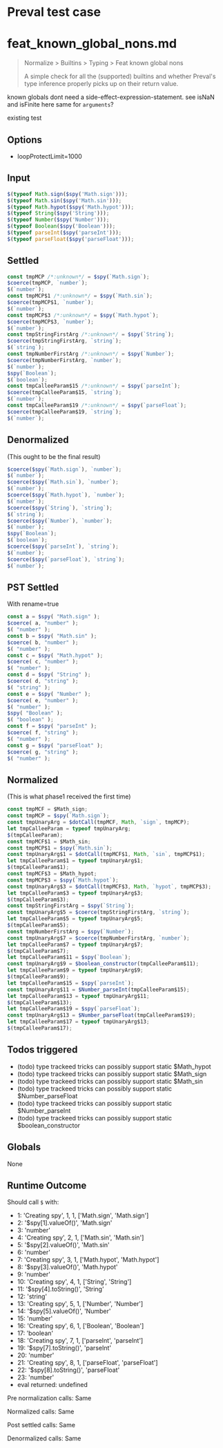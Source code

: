 # Preval test case

# feat_known_global_nons.md

> Normalize > Builtins > Typing > Feat known global nons
>
> A simple check for all the (supported) builtins and whether Preval's type inference properly picks up on their return value.

known globals dont need a side-effect-expression-statement. see isNaN and isFinite here
same for `arguments`?

existing test

## Options

- loopProtectLimit=1000

## Input

`````js filename=intro
$(typeof Math.sign($spy('Math.sign')));
$(typeof Math.sin($spy('Math.sin')));
$(typeof Math.hypot($spy('Math.hypot')));
$(typeof String($spy('String')));
$(typeof Number($spy('Number')));
$(typeof Boolean($spy('Boolean')));
$(typeof parseInt($spy('parseInt')));
$(typeof parseFloat($spy('parseFloat')));
`````


## Settled


`````js filename=intro
const tmpMCP /*:unknown*/ = $spy(`Math.sign`);
$coerce(tmpMCP, `number`);
$(`number`);
const tmpMCP$1 /*:unknown*/ = $spy(`Math.sin`);
$coerce(tmpMCP$1, `number`);
$(`number`);
const tmpMCP$3 /*:unknown*/ = $spy(`Math.hypot`);
$coerce(tmpMCP$3, `number`);
$(`number`);
const tmpStringFirstArg /*:unknown*/ = $spy(`String`);
$coerce(tmpStringFirstArg, `string`);
$(`string`);
const tmpNumberFirstArg /*:unknown*/ = $spy(`Number`);
$coerce(tmpNumberFirstArg, `number`);
$(`number`);
$spy(`Boolean`);
$(`boolean`);
const tmpCalleeParam$15 /*:unknown*/ = $spy(`parseInt`);
$coerce(tmpCalleeParam$15, `string`);
$(`number`);
const tmpCalleeParam$19 /*:unknown*/ = $spy(`parseFloat`);
$coerce(tmpCalleeParam$19, `string`);
$(`number`);
`````


## Denormalized
(This ought to be the final result)

`````js filename=intro
$coerce($spy(`Math.sign`), `number`);
$(`number`);
$coerce($spy(`Math.sin`), `number`);
$(`number`);
$coerce($spy(`Math.hypot`), `number`);
$(`number`);
$coerce($spy(`String`), `string`);
$(`string`);
$coerce($spy(`Number`), `number`);
$(`number`);
$spy(`Boolean`);
$(`boolean`);
$coerce($spy(`parseInt`), `string`);
$(`number`);
$coerce($spy(`parseFloat`), `string`);
$(`number`);
`````


## PST Settled
With rename=true

`````js filename=intro
const a = $spy( "Math.sign" );
$coerce( a, "number" );
$( "number" );
const b = $spy( "Math.sin" );
$coerce( b, "number" );
$( "number" );
const c = $spy( "Math.hypot" );
$coerce( c, "number" );
$( "number" );
const d = $spy( "String" );
$coerce( d, "string" );
$( "string" );
const e = $spy( "Number" );
$coerce( e, "number" );
$( "number" );
$spy( "Boolean" );
$( "boolean" );
const f = $spy( "parseInt" );
$coerce( f, "string" );
$( "number" );
const g = $spy( "parseFloat" );
$coerce( g, "string" );
$( "number" );
`````


## Normalized
(This is what phase1 received the first time)

`````js filename=intro
const tmpMCF = $Math_sign;
const tmpMCP = $spy(`Math.sign`);
const tmpUnaryArg = $dotCall(tmpMCF, Math, `sign`, tmpMCP);
let tmpCalleeParam = typeof tmpUnaryArg;
$(tmpCalleeParam);
const tmpMCF$1 = $Math_sin;
const tmpMCP$1 = $spy(`Math.sin`);
const tmpUnaryArg$1 = $dotCall(tmpMCF$1, Math, `sin`, tmpMCP$1);
let tmpCalleeParam$1 = typeof tmpUnaryArg$1;
$(tmpCalleeParam$1);
const tmpMCF$3 = $Math_hypot;
const tmpMCP$3 = $spy(`Math.hypot`);
const tmpUnaryArg$3 = $dotCall(tmpMCF$3, Math, `hypot`, tmpMCP$3);
let tmpCalleeParam$3 = typeof tmpUnaryArg$3;
$(tmpCalleeParam$3);
const tmpStringFirstArg = $spy(`String`);
const tmpUnaryArg$5 = $coerce(tmpStringFirstArg, `string`);
let tmpCalleeParam$5 = typeof tmpUnaryArg$5;
$(tmpCalleeParam$5);
const tmpNumberFirstArg = $spy(`Number`);
const tmpUnaryArg$7 = $coerce(tmpNumberFirstArg, `number`);
let tmpCalleeParam$7 = typeof tmpUnaryArg$7;
$(tmpCalleeParam$7);
let tmpCalleeParam$11 = $spy(`Boolean`);
const tmpUnaryArg$9 = $boolean_constructor(tmpCalleeParam$11);
let tmpCalleeParam$9 = typeof tmpUnaryArg$9;
$(tmpCalleeParam$9);
let tmpCalleeParam$15 = $spy(`parseInt`);
const tmpUnaryArg$11 = $Number_parseInt(tmpCalleeParam$15);
let tmpCalleeParam$13 = typeof tmpUnaryArg$11;
$(tmpCalleeParam$13);
let tmpCalleeParam$19 = $spy(`parseFloat`);
const tmpUnaryArg$13 = $Number_parseFloat(tmpCalleeParam$19);
let tmpCalleeParam$17 = typeof tmpUnaryArg$13;
$(tmpCalleeParam$17);
`````


## Todos triggered


- (todo) type trackeed tricks can possibly support static $Math_hypot
- (todo) type trackeed tricks can possibly support static $Math_sign
- (todo) type trackeed tricks can possibly support static $Math_sin
- (todo) type trackeed tricks can possibly support static $Number_parseFloat
- (todo) type trackeed tricks can possibly support static $Number_parseInt
- (todo) type trackeed tricks can possibly support static $boolean_constructor


## Globals


None


## Runtime Outcome


Should call `$` with:
 - 1: 'Creating spy', 1, 1, ['Math.sign', 'Math.sign']
 - 2: '$spy[1].valueOf()', 'Math.sign'
 - 3: 'number'
 - 4: 'Creating spy', 2, 1, ['Math.sin', 'Math.sin']
 - 5: '$spy[2].valueOf()', 'Math.sin'
 - 6: 'number'
 - 7: 'Creating spy', 3, 1, ['Math.hypot', 'Math.hypot']
 - 8: '$spy[3].valueOf()', 'Math.hypot'
 - 9: 'number'
 - 10: 'Creating spy', 4, 1, ['String', 'String']
 - 11: '$spy[4].toString()', 'String'
 - 12: 'string'
 - 13: 'Creating spy', 5, 1, ['Number', 'Number']
 - 14: '$spy[5].valueOf()', 'Number'
 - 15: 'number'
 - 16: 'Creating spy', 6, 1, ['Boolean', 'Boolean']
 - 17: 'boolean'
 - 18: 'Creating spy', 7, 1, ['parseInt', 'parseInt']
 - 19: '$spy[7].toString()', 'parseInt'
 - 20: 'number'
 - 21: 'Creating spy', 8, 1, ['parseFloat', 'parseFloat']
 - 22: '$spy[8].toString()', 'parseFloat'
 - 23: 'number'
 - eval returned: undefined

Pre normalization calls: Same

Normalized calls: Same

Post settled calls: Same

Denormalized calls: Same
